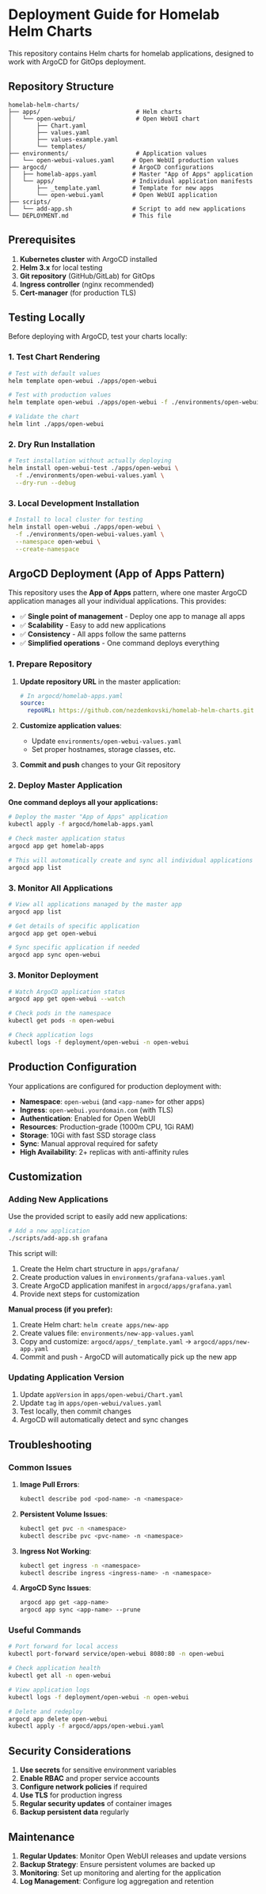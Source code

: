 # Deployment Guide for Homelab Helm Charts

This repository contains Helm charts for homelab applications, designed to work with ArgoCD for GitOps deployment.

## Repository Structure

```
homelab-helm-charts/
├── apps/                           # Helm charts
│   └── open-webui/                 # Open WebUI chart
│       ├── Chart.yaml
│       ├── values.yaml
│       ├── values-example.yaml
│       └── templates/
├── environments/                   # Application values
│   └── open-webui-values.yaml     # Open WebUI production values
├── argocd/                        # ArgoCD configurations
│   ├── homelab-apps.yaml          # Master "App of Apps" application
│   └── apps/                      # Individual application manifests
│       ├── _template.yaml         # Template for new apps
│       └── open-webui.yaml        # Open WebUI application
├── scripts/
│   └── add-app.sh                 # Script to add new applications
└── DEPLOYMENT.md                  # This file
```

## Prerequisites

1. **Kubernetes cluster** with ArgoCD installed
2. **Helm 3.x** for local testing
3. **Git repository** (GitHub/GitLab) for GitOps
4. **Ingress controller** (nginx recommended)
5. **Cert-manager** (for production TLS)

## Testing Locally

Before deploying with ArgoCD, test your charts locally:

### 1. Test Chart Rendering

```bash
# Test with default values
helm template open-webui ./apps/open-webui

# Test with production values
helm template open-webui ./apps/open-webui -f ./environments/open-webui-values.yaml

# Validate the chart
helm lint ./apps/open-webui
```

### 2. Dry Run Installation

```bash
# Test installation without actually deploying
helm install open-webui-test ./apps/open-webui \
  -f ./environments/open-webui-values.yaml \
  --dry-run --debug
```

### 3. Local Development Installation

```bash
# Install to local cluster for testing
helm install open-webui ./apps/open-webui \
  -f ./environments/open-webui-values.yaml \
  --namespace open-webui \
  --create-namespace
```

## ArgoCD Deployment (App of Apps Pattern)

This repository uses the **App of Apps** pattern, where one master ArgoCD application manages all your individual applications. This provides:

- ✅ **Single point of management** - Deploy one app to manage all apps
- ✅ **Scalability** - Easy to add new applications
- ✅ **Consistency** - All apps follow the same patterns
- ✅ **Simplified operations** - One command deploys everything

### 1. Prepare Repository

1. **Update repository URL** in the master application:

   ```yaml
   # In argocd/homelab-apps.yaml
   source:
     repoURL: https://github.com/nezdemkovski/homelab-helm-charts.git
   ```

2. **Customize application values**:

   - Update `environments/open-webui-values.yaml`
   - Set proper hostnames, storage classes, etc.

3. **Commit and push** changes to your Git repository

### 2. Deploy Master Application

**One command deploys all your applications:**

```bash
# Deploy the master "App of Apps" application
kubectl apply -f argocd/homelab-apps.yaml

# Check master application status
argocd app get homelab-apps

# This will automatically create and sync all individual applications
argocd app list
```

### 3. Monitor All Applications

```bash
# View all applications managed by the master app
argocd app list

# Get details of specific application
argocd app get open-webui

# Sync specific application if needed
argocd app sync open-webui
```

### 3. Monitor Deployment

```bash
# Watch ArgoCD application status
argocd app get open-webui --watch

# Check pods in the namespace
kubectl get pods -n open-webui

# Check application logs
kubectl logs -f deployment/open-webui -n open-webui
```

## Production Configuration

Your applications are configured for production deployment with:

- **Namespace**: `open-webui` (and `<app-name>` for other apps)
- **Ingress**: `open-webui.yourdomain.com` (with TLS)
- **Authentication**: Enabled for Open WebUI
- **Resources**: Production-grade (1000m CPU, 1Gi RAM)
- **Storage**: 10Gi with fast SSD storage class
- **Sync**: Manual approval required for safety
- **High Availability**: 2+ replicas with anti-affinity rules

## Customization

### Adding New Applications

Use the provided script to easily add new applications:

```bash
# Add a new application
./scripts/add-app.sh grafana
```

This script will:

1. Create the Helm chart structure in `apps/grafana/`
2. Create production values in `environments/grafana-values.yaml`
3. Create ArgoCD application manifest in `argocd/apps/grafana.yaml`
4. Provide next steps for customization

**Manual process (if you prefer):**

1. Create Helm chart: `helm create apps/new-app`
2. Create values file: `environments/new-app-values.yaml`
3. Copy and customize: `argocd/apps/_template.yaml` → `argocd/apps/new-app.yaml`
4. Commit and push - ArgoCD will automatically pick up the new app

### Updating Application Version

1. Update `appVersion` in `apps/open-webui/Chart.yaml`
2. Update `tag` in `apps/open-webui/values.yaml`
3. Test locally, then commit changes
4. ArgoCD will automatically detect and sync changes

## Troubleshooting

### Common Issues

1. **Image Pull Errors**:

   ```bash
   kubectl describe pod <pod-name> -n <namespace>
   ```

2. **Persistent Volume Issues**:

   ```bash
   kubectl get pvc -n <namespace>
   kubectl describe pvc <pvc-name> -n <namespace>
   ```

3. **Ingress Not Working**:

   ```bash
   kubectl get ingress -n <namespace>
   kubectl describe ingress <ingress-name> -n <namespace>
   ```

4. **ArgoCD Sync Issues**:
   ```bash
   argocd app get <app-name>
   argocd app sync <app-name> --prune
   ```

### Useful Commands

```bash
# Port forward for local access
kubectl port-forward service/open-webui 8080:80 -n open-webui

# Check application health
kubectl get all -n open-webui

# View application logs
kubectl logs -f deployment/open-webui -n open-webui

# Delete and redeploy
argocd app delete open-webui
kubectl apply -f argocd/apps/open-webui.yaml
```

## Security Considerations

1. **Use secrets** for sensitive environment variables
2. **Enable RBAC** and proper service accounts
3. **Configure network policies** if required
4. **Use TLS** for production ingress
5. **Regular security updates** of container images
6. **Backup persistent data** regularly

## Maintenance

1. **Regular Updates**: Monitor Open WebUI releases and update versions
2. **Backup Strategy**: Ensure persistent volumes are backed up
3. **Monitoring**: Set up monitoring and alerting for the application
4. **Log Management**: Configure log aggregation and retention

